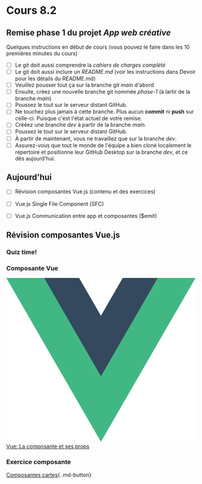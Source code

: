 # Cours 8.2

<!-- 
22 octobre

Remise de la planification et design du projet intégrateur
-->

<!-- 

Révision Composante Vue

https://tim-montmorency.com/timdoc/582-518MO/javascript/vue-js/composantes/  (vu au cours 6.2 mais en faire une révision rapido)

Révision exerice https://tim-montmorency.com/timdoc/582-518MO/exercices/vue-composante-cartes/ (déjà fait au cours 6.2, à confirmer...)

https://tim-montmorency.com/timdoc/582-518MO/exercices/sushis/ < à mettre à jour au besoin pour faire le lien entre composante et app ($emit)


Peut-être un ajout?

https://tim-montmorency.com/timdoc/582-518MO/exercices/jeu-defense/ < il faut que je fasse la solution avec composante (les instructions le sont mais je ne trouve plus la solution avec composante donc je dois checker ça)



/*********************************************************** */
Contenu à développer et ajouter: références $emit *ref* entre une app et les composantes. 
/*********************************************************** */

https://fr.vuejs.org/guide/components/events.html 
La  <a href="https://www.w3schools.com/vue/vue_emit.php">méthode intégrée `$emit`  qui permet de faire le lien entre une app et ses composantes.


/*********************************************************** */
Vue SCF: 
/*********************************************************** */
https://tim-montmorency.com/timdoc/582-518MO/javascript/vue-js/sfc/ > Repousser SFC à quand on va voir Vite... Car anyway faut le compiler...




/*********************************************************** */
Ils doivent bien connaitre les GESTION DES TABLEAUX pour mieux travailler avec les données Vue.js
/*********************************************************** */
https://www.w3schools.com/js/js_arrays.asp

Exemple 
https://youtu.be/mDnahxy80KY?si=BNPfyTG_7Z9rxz5k&t=316

PUSH

const newTodo = ref('')
const todos = ref([])
const adTodo = () => {
  todo.value.push({
    title: newTodo.value,
    completed: false,
    date: Date.now()
  })
}


EXEMPLE
https://chatgpt.com/g/g-p-6864330428ec8191b7dc8c66ae4dff79-marie/c/68db25da-85ec-8326-8974-ff1c12e3830d

INCLUDES
const needle = q.value.toLowerCase();
arr = arr.filter(a => a.name.toLowerCase().includes(needle));

SORT
 const by = sortBy.value;
  arr = [...arr].sort((a, b) => {
    if (by === 'time') return toMinutes(a.start) - toMinutes(b.start);
    if (by === 'pop') return b.popularity - a.popularity;
    return a.name.localeCompare(b.name, 'fr');
  });


/*********************************************************** */
Portfolio fetch json
/*********************************************************** */
aussi pour fetch attendre que l'app soit 

const appli = Vue.createApp({

    data() {
        return {
            message: "Chargement..."
        };
    },
    mounted() {
        console.log("L'app Vue a été créée et montée au DOM (mounted) !");

        this.message = "Vue a été chargé et montée au DOM (mounted) !";

        // C'est ici qu'on récupère (fetch) les données, qu'on manipule le DOM ou qu'on itinitialise des librairies
    },
    methods: {
        // ...
    }
});

const vm = appli.mount('.appli-vue');







/*********************************************************** */
Vue Pinia 
/*********************************************************** */

C'est un endroit où vous stockez des données qui doivent être **partagées entre plusieurs composants** Vue.
[Pinia](./vue/pinia.md)
-->


## Remise phase 1 du projet *App web créative*

Quelques instructions en début de cours (vous pouvez le faire dans les 10 premières minutes du cours)

- [ ] Le git doit aussi comprendre la *cahiers de charges complété*
- [ ] Le git doit aussi inclure un *README.md* (voir les instructions dans Devoir pour les détails du README.md)
- [ ] Veuillez pousser tout ça sur la branche git *main* d'abord
- [ ] Ensuite, créez une nouvelle branche git nommée *phase-1* (à lartir de la branche *main*)
- [ ] Poussez le tout sur le serveur distant GitHub.
- [ ] Ne touchez plus jamais à cette branche. Plus aucun **commit** ni **push** sur celle-ci. Puisque c'est l'état actuel de votre remise.
- [ ] Crééez une branche *dev* à partir de la branche *main*.
- [ ] Poussez le tout sur le serveur distant GitHub.
- [ ] À partir de maintenant, vous ne travaillez que sur la branche *dev*. 
- [ ] Assurez-vous que tout le monde de l'équipe a bien cloné localement le répertoire et positionne leur GitHub Desktop sur la branche *dev*, et ce dès aujourd'hui.

## Aujourd'hui

- [ ] Révision composantes Vue.js (contenu et des exercices)
- [ ] Vue.js Single File Component (SFC)
- [ ] Vue.js Communication entre app et composantes ($emit)


## Révision composantes Vue.js

### Quiz time!


### Composante Vue

<div class="class-content-link">
  <img src="./vue/assets/logo-vue.svg">
  <a href="./vue/composante.html">Vue: La composante et ses props</a>
</div>



### Exercice composante

[Composantes cartes](https://tim-montmorency.com/timdoc/582-518MO/exercices/vue-composante-cartes/){ .md-button} 
<!-- ➜ [Solution💡](https://codepen.io/tim-momo/pen/xxMJpYM) -->








<!--
TUTEUR MOMO-BOT
<button class="btn-open-modal place-bottom-right" data-modal="momobot">🤖</button>

<div class="modal" id="modal-momobot">
  <div class="modal-content">
    <span class="close">&times;</span>
    <iframe src="https://tuteur-ai-web5.netlify.app" width="100%" style="width: 100%; height: 80vh;"></iframe>
  </div>
</div>
-->